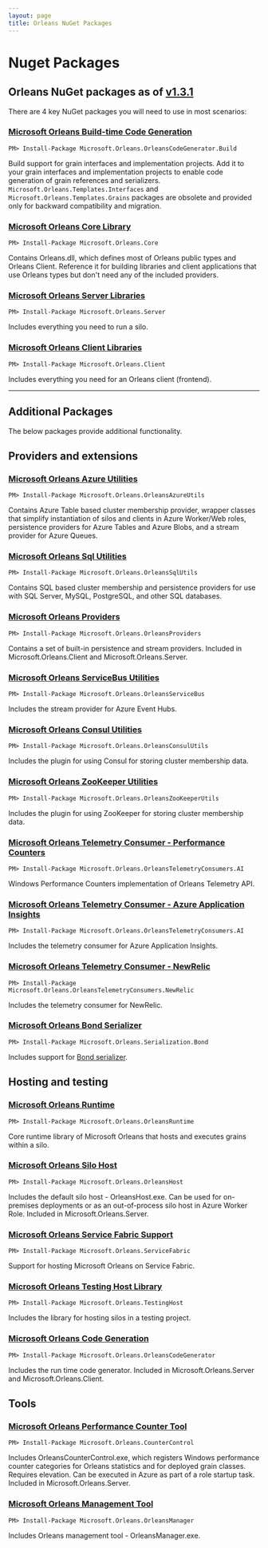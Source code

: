 ```yaml
---
layout: page
title: Orleans NuGet Packages
---
```


# Nuget Packages

## Orleans NuGet packages as of [v1.3.1](https://github.com/dotnet/orleans/releases/tag/v1.3.1)

There are 4 key NuGet packages you will need to use in most scenarios:

### [Microsoft Orleans Build-time Code Generation](http://www.nuget.org/packages/Microsoft.Orleans.OrleansCodeGenerator.Build/)

```
PM> Install-Package Microsoft.Orleans.OrleansCodeGenerator.Build
```

Build support for grain interfaces and implementation projects. Add it to your grain interfaces and implementation projects to enable code generation of grain references and serializers. `Microsoft.Orleans.Templates.Interfaces` and `Microsoft.Orleans.Templates.Grains` packages are obsolete and provided only for backward compatibility and migration.

### [Microsoft Orleans Core Library](http://www.nuget.org/packages/Microsoft.Orleans.Core/)

```
PM> Install-Package Microsoft.Orleans.Core
```

Contains Orleans.dll, which defines most of Orleans public types and Orleans Client. Reference it for building libraries and client applications that use Orleans types but don't need any of the included providers.

### [Microsoft Orleans Server Libraries](http://www.nuget.org/packages/Microsoft.Orleans.Server/)

```
PM> Install-Package Microsoft.Orleans.Server
```

Includes everything you need to run a silo.


### [Microsoft Orleans Client Libraries](http://www.nuget.org/packages/Microsoft.Orleans.Client/)

```
PM> Install-Package Microsoft.Orleans.Client
```

Includes everything you need for an Orleans client (frontend).

---

## Additional Packages

The below packages provide additional functionality.

## Providers and extensions

### [Microsoft Orleans Azure Utilities](http://www.nuget.org/packages/Microsoft.Orleans.OrleansAzureUtils/)

```
PM> Install-Package Microsoft.Orleans.OrleansAzureUtils
```
Contains Azure Table based cluster membership provider, wrapper classes that simplify instantiation of silos and clients in Azure Worker/Web roles, persistence providers for Azure Tables and Azure Blobs, and a stream provider for Azure Queues.


### [Microsoft Orleans Sql Utilities](https://www.nuget.org/packages/Microsoft.Orleans.OrleansSqlUtils/)

```
PM> Install-Package Microsoft.Orleans.OrleansSqlUtils 
```
Contains SQL based cluster membership and persistence providers for use with SQL Server, MySQL, PostgreSQL, and other SQL databases.


### [Microsoft Orleans Providers](http://www.nuget.org/packages/Microsoft.Orleans.OrleansProviders/)

```
PM> Install-Package Microsoft.Orleans.OrleansProviders
```
Contains a set of built-in persistence and stream providers. Included in Microsoft.Orleans.Client and Microsoft.Orleans.Server.

### [Microsoft Orleans ServiceBus Utilities](http://www.nuget.org/packages/Microsoft.Orleans.OrleansServiceBus/)

```
PM> Install-Package Microsoft.Orleans.OrleansServiceBus
```
Includes the stream provider for Azure Event Hubs.

### [Microsoft Orleans Consul Utilities](http://www.nuget.org/packages/Microsoft.Orleans.OrleansConsulUtils/)

```
PM> Install-Package Microsoft.Orleans.OrleansConsulUtils
```
Includes the plugin for using Consul for storing cluster membership data.

### [Microsoft Orleans ZooKeeper Utilities](http://www.nuget.org/packages/Microsoft.Orleans.OrleansZooKeeperUtils/)

```
PM> Install-Package Microsoft.Orleans.OrleansZooKeeperUtils
```
Includes the plugin for using ZooKeeper for storing cluster membership data.

### [Microsoft Orleans Telemetry Consumer - Performance Counters](https://www.nuget.org/packages/Microsoft.Orleans.OrleansTelemetryConsumers.Counters/)

```
PM> Install-Package Microsoft.Orleans.OrleansTelemetryConsumers.AI
```
Windows Performance Counters implementation of Orleans Telemetry API.

### [Microsoft Orleans Telemetry Consumer - Azure Application Insights](http://www.nuget.org/packages/Microsoft.Orleans.OrleansTelemetryConsumers.AI/)

```
PM> Install-Package Microsoft.Orleans.OrleansTelemetryConsumers.AI
```
Includes the telemetry consumer for Azure Application Insights.

### [Microsoft Orleans Telemetry Consumer - NewRelic](http://www.nuget.org/packages/Microsoft.Orleans.OrleansTelemetryConsumers.NewRelic/)

```
PM> Install-Package Microsoft.Orleans.OrleansTelemetryConsumers.NewRelic
```
Includes the telemetry consumer for NewRelic.

### [Microsoft Orleans Bond Serializer](http://www.nuget.org/packages/Microsoft.Orleans.Serialization.Bond/)

```
PM> Install-Package Microsoft.Orleans.Serialization.Bond
```
Includes support for [Bond serializer](https://github.com/microsoft/bond).

## Hosting and testing

### [Microsoft Orleans Runtime](https://www.nuget.org/packages/Microsoft.Orleans.OrleansRuntime/)

```
PM> Install-Package Microsoft.Orleans.OrleansRuntime 
```
Core runtime library of Microsoft Orleans that hosts and executes grains within a silo.

### [Microsoft Orleans Silo Host](http://www.nuget.org/packages/Microsoft.Orleans.OrleansHost/)

```
PM> Install-Package Microsoft.Orleans.OrleansHost
```
Includes the default silo host - OrleansHost.exe. Can be used for on-premises deployments or as an out-of-process silo host in Azure Worker Role. Included in Microsoft.Orleans.Server.

### [Microsoft Orleans Service Fabric Support](https://www.nuget.org/packages/Microsoft.Orleans.ServiceFabric/)

```
PM> Install-Package Microsoft.Orleans.ServiceFabric 
```
Support for hosting Microsoft Orleans on Service Fabric.

### [Microsoft Orleans Testing Host Library](http://www.nuget.org/packages/Microsoft.Orleans.TestingHost/)

```
PM> Install-Package Microsoft.Orleans.TestingHost
```
Includes the library for hosting silos in a testing project.

### [Microsoft Orleans Code Generation](http://www.nuget.org/packages/Microsoft.Orleans.OrleansCodeGenerator/)

```
PM> Install-Package Microsoft.Orleans.OrleansCodeGenerator
```
Includes the run time code generator. Included in Microsoft.Orleans.Server and Microsoft.Orleans.Client.

## Tools

### [Microsoft Orleans Performance Counter Tool](http://www.nuget.org/packages/Microsoft.Orleans.CounterControl/)

```
PM> Install-Package Microsoft.Orleans.CounterControl
```
Includes OrleansCounterControl.exe, which registers Windows performance counter categories for Orleans statistics and for deployed grain classes. Requires elevation. Can be executed in Azure as part of a role startup task. Included in Microsoft.Orleans.Server.

### [Microsoft Orleans Management Tool](http://www.nuget.org/packages/Microsoft.Orleans.OrleansManager/)

```
PM> Install-Package Microsoft.Orleans.OrleansManager
```
Includes Orleans management tool - OrleansManager.exe.


